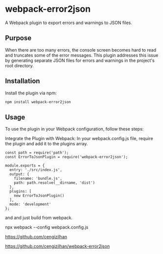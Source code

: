 # webpack-error2json

A Webpack plugin to export errors and warnings to JSON files.

## Purpose

When there are too many errors, the console screen becomes hard to read and truncates some of the error messages. This plugin addresses this issue by generating separate JSON files for errors and warnings in the project's root directory.

## Installation

Install the plugin via npm:

```sh
npm install webpack-error2json
```

## Usage
To use the plugin in your Webpack configuration, follow these steps:

Integrate the Plugin with Webpack: In your webpack.config.js file, require the plugin and add it to the plugins array.

```
const path = require('path');
const ErrorToJsonPlugin = require('webpack-error2json');

module.exports = {
  entry: './src/index.js',
  output: {
    filename: 'bundle.js',
    path: path.resolve(__dirname, 'dist')
  },
  plugins: [
    new ErrorToJsonPlugin()
  ],
  mode: 'development'
};
```

and and just build from webpack.

npx webpack --config webpack.config.js

https://github.com/cengizilhan

https://github.com/cengizilhan/webpack-error2json

